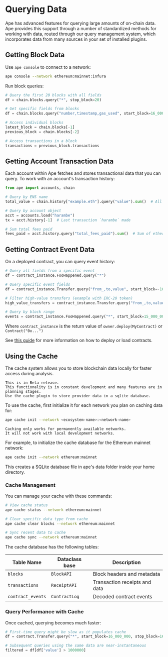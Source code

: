# Querying Data

Ape has advanced features for querying large amounts of on-chain data.
Ape provides this support through a number of standardized methods for working with data,
routed through our query management system, which incorporates data from many sources in
your set of installed plugins.

## Getting Block Data

Use `ape console` to connect to a network:

```bash
ape console --network ethereum:mainnet:infura
```

Run block queries:

```python
# Query the first 20 blocks with all fields
df = chain.blocks.query("*", stop_block=20)

# Get specific fields from blocks
df = chain.blocks.query("number,timestamp,gas_used", start_block=16_000_000, stop_block=16_000_100)

# Access individual blocks
latest_block = chain.blocks[-1]
previous_block = chain.blocks[-2]

# Access transactions in a block
transactions = previous_block.transactions
```

## Getting Account Transaction Data

Each account within Ape fetches and stores transactional data that you can query.
To work with an account's transaction history:

```python
from ape import accounts, chain

# Query by ENS name
total_value = chain.history["example.eth"].query("value").sum()  # All value sent by this address

# Query by account object
acct = accounts.load("harambe")
tx = acct.history[-1]  # Last transaction `harambe` made

# Sum total fees paid
fees_paid = acct.history.query("total_fees_paid").sum()  # Sum of ether paid for fees
```

## Getting Contract Event Data

On a deployed contract, you can query event history:

```python
# Query all fields from a specific event
df = contract_instance.FooHappened.query("*")

# Query specific event fields
df = contract_instance.Transfer.query("from_,to,value", start_block=-1000)

# Filter high-value transfers (example with ERC-20 token)
high_value_transfers = contract_instance.Transfer.query("from_,to,value").query("value > 1000000")

# Query by block range
events = contract_instance.FooHappened.query("*", start_block=15_000_000, stop_block=15_100_000)
```

Where `contract_instance` is the return value of `owner.deploy(MyContract)` or `Contract("0x...")`

See [this guide](../userguides/contracts.html) for more information on how to deploy or load contracts.

## Using the Cache

The cache system allows you to store blockchain data locally for faster access during analysis.

```{note}
This is in Beta release.
This functionality is in constant development and many features are in planning stages.
Use the cache plugin to store provider data in a sqlite database.
```

To use the cache, first initialize it for each network you plan on caching data for:

```bash
ape cache init --network <ecosystem-name>:<network-name>
```

```{note}
Caching only works for permanently available networks. 
It will not work with local development networks.
```

For example, to initialize the cache database for the Ethereum mainnet network:

```bash
ape cache init --network ethereum:mainnet
```

This creates a SQLite database file in ape's data folder inside your home directory.

### Cache Management

You can manage your cache with these commands:

```bash
# View cache status
ape cache status --network ethereum:mainnet

# Clear specific data type from cache
ape cache clear blocks --network ethereum:mainnet

# Sync recent data to cache
ape cache sync --network ethereum:mainnet
```

The cache database has the following tables:

| Table Name        | Dataclass base | Description                   |
| ----------------- | -------------- | ----------------------------- |
| `blocks`          | `BlockAPI`     | Block headers and metadata    |
| `transactions`    | `ReceiptAPI`   | Transaction receipts and data |
| `contract_events` | `ContractLog`  | Decoded contract events       |

### Query Performance with Cache

Once cached, querying becomes much faster:

```python
# First-time query might be slow as it populates cache
df = contract.Transfer.query("*", start_block=16_000_000, stop_block=16_001_000)

# Subsequent queries using the same data are near-instantaneous
filtered = df[df['value'] > 1000000]
```
